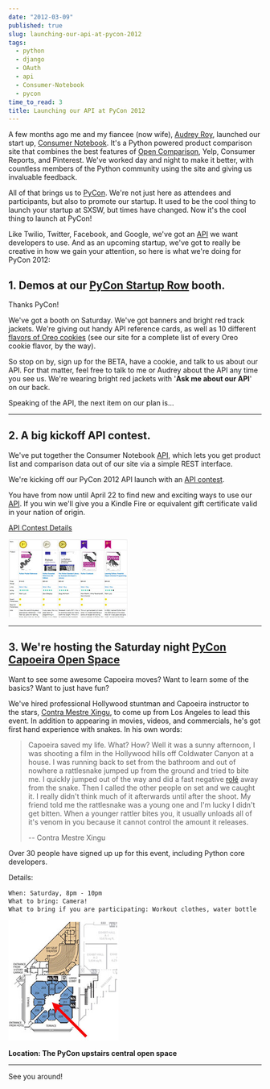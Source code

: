 ```yaml
---
date: "2012-03-09"
published: true
slug: launching-our-api-at-pycon-2012
tags:
  - python
  - django
  - OAuth
  - api
  - Consumer-Notebook
  - pycon
time_to_read: 3
title: Launching our API at PyCon 2012
---
```


A few months ago me and my fiancee (now wife), [Audrey Roy](https://audrey.roygreenfeld.com/),
launched our start up, [Consumer Notebook](https://consumernotebook.com).
It's a Python powered product comparison site that combines the best
features of [Open Comparison](https://opencomparison.org), Yelp, Consumer
Reports, and Pinterest. We've worked day and night to make it better,
with countless members of the Python community using the site and giving
us invaluable feedback.

All of that brings us to [PyCon](https://us.pycon.org/2012/). We're not
just here as attendees and participants, but also to promote our
startup. It used to be the cool thing to launch your startup at SXSW,
but times have changed. Now it's the cool thing to launch at PyCon!

Like Twilio, Twitter, Facebook, and Google, we've got an
[API](https://api.consumernotebook.com) we want developers to use. And as
an upcoming startup, we've got to really be creative in how we gain
your attention, so here is what we're doing for PyCon 2012:

## 1. Demos at our [PyCon Startup Row](https://us.pycon.org/2012/community/openspaces/capoeira/) booth.

Thanks PyCon!

We've got a booth on Saturday. We've got banners and bright red track
jackets. We're giving out handy API reference cards, as well as 10
different [flavors of Oreo
cookies](https://consumernotebook.com/lists/audreyr/list-of-oreo-cookie-flavors/)
(see our site for a complete list of every Oreo cookie flavor, by the
way).

So stop on by, sign up for the BETA, have a cookie, and talk to us about
our API. For that matter, feel free to talk to me or Audrey about the
API any time you see us. We're wearing bright red jackets with '**Ask
me about our API**' on our back.

Speaking of the API, the next item on our plan is...

---

## 2. A big kickoff API contest.

We've put together the Consumer Notebook
[API](https://api.consumernotebook.com), which lets you get product list
and comparison data out of our site via a simple REST interface.

We're kicking off our PyCon 2012 API launch with an [API
contest](https://developers.consumernotebook.com/contest.html).

You have from now until April 22 to find new and exciting ways to use
our [API](https://api.consumernotebook.com). If you win we'll give you a
Kindle Fire or equivalent gift certificate valid in your nation of
origin.

[API Contest
Details](https://developers.consumernotebook.com/contest.html)

[![image](/public/images/6821231296_d0670e84b7_m.jpg)](https://www.flickr.com/photos/pydanny/6821231296/sizes/m/in/photostream/)

---

## 3. We're hosting the Saturday night [PyCon Capoeira Open Space](https://us.pycon.org/2012/community/openspaces/capoeira/)

Want to see some awesome Capoeira moves? Want to learn some of the
basics? Want to just have fun?

We've hired professional Hollywood stuntman and Capoeira instructor to
the stars, [Contra Mestre Xingu](https://valleycapoeira.com/?page_id=7),
to come up from Los Angeles to lead this event. In addition to appearing
in movies, videos, and commercials, he's got first hand experience with
snakes. In his own words:

> Capoeira saved my life. What? How? Well it was a sunny afternoon, I
> was shooting a film in the Hollywood hills off Coldwater Canyon at a
> house. I was running back to set from the bathroom and out of nowhere
> a rattlesnake jumped up from the ground and tried to bite me. I
> quickly jumped out of the way and did a fast negative
> [rolé](https://en.wikipedia.org/wiki/List_of_capoeira_techniques#Rol.C3.AA)
> away from the snake. Then I called the other people on set and we
> caught it. I really didn't think much of it afterwards until after
> the shoot. My friend told me the rattlesnake was a young one and I'm
> lucky I didn't get bitten. When a younger rattler bites you, it
> usually unloads all of it's venom in you because it cannot control
> the amount it releases.
>
> -- Contra Mestre Xingu

Over 30 people have signed up up for this event, including Python core
developers.

Details:

    When: Saturday, 8pm - 10pm
    What to bring: Camera!
    What to bring if you are participating: Workout clothes, water bottle

[![image](/public/images/6821195620_2b7870a39c_m.jpg)](https://www.flickr.com/photos/pydanny/6821195620/sizes/s/in/photostream/)

**Location: The PyCon upstairs central open space**

---

See you around!
